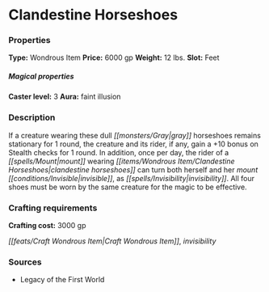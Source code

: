 ﻿---
Title: "Clandestine Horseshoes"
Type: "Wondrous Item"
Price: "6000 gp"
Weight: "12 lbs."
Slot: "Feet"
Caster level: "3"
Aura: "faint illusion"
Description: |
  "If a creature wearing these dull gray horseshoes remains stationary for 1 round, the creature and its rider, if any, gain a +10 bonus on Stealth checks for 1 round. In addition, once per day, the rider of a mount wearing _clandestine horseshoes_ can turn both herself and her mount invisible, as _invisibility_. All four shoes must be worn by the same creature for the magic to be effective."
Crafting cost: "3000 gp"
Sources: "['Legacy of the First World']"
---

# Clandestine Horseshoes

### Properties

**Type:** Wondrous Item **Price:** 6000 gp **Weight:** 12 lbs. **Slot:** Feet

##### Magical properties

**Caster level:** 3 **Aura:** faint illusion

### Description

If a creature wearing these dull _[[monsters/Gray|gray]]_ horseshoes remains stationary for 1 round, the creature and its rider, if any, gain a +10 bonus on Stealth checks for 1 round. In addition, once per day, the rider of a _[[spells/Mount|mount]]_ wearing _[[items/Wondrous Item/Clandestine Horseshoes|clandestine horseshoes]]_ can turn both herself and her _mount_ _[[conditions/Invisible|invisible]]_, as _[[spells/Invisibility|invisibility]]_. All four shoes must be worn by the same creature for the magic to be effective.

### Crafting requirements

**Crafting cost:** 3000 gp

_[[feats/Craft Wondrous Item|Craft Wondrous Item]]_, _invisibility_

### Sources

* Legacy of the First World